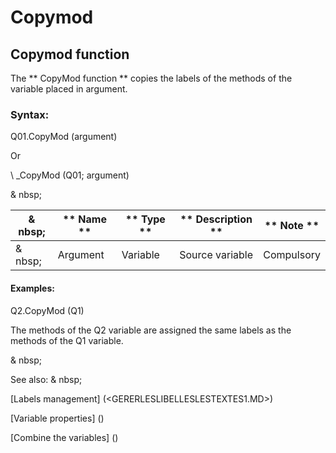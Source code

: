 # Copymod

## Copymod function

The ** CopyMod function ** copies the labels of the methods of the variable placed in argument.

### Syntax:

Q01.CopyMod (argument)

Or

\ _CopyMod (Q01; argument)

& nbsp;

|& nbsp;|** Name ** |** Type ** |** Description ** |** Note ** |
|--- |--- |--- |--- |--- |
|& nbsp;|Argument |Variable |Source variable |Compulsory |


#### Examples:

Q2.CopyMod (Q1)

The methods of the Q2 variable are assigned the same labels as the methods of the Q1 variable.

& nbsp;

See also: & nbsp;

[Labels management] (<GERERLESLIBELLESLESTEXTES1.MD>)

[Variable properties] (<modify the Proprities ofVariable.md>)

[Combine the variables] (<combine thevariables1.md>)